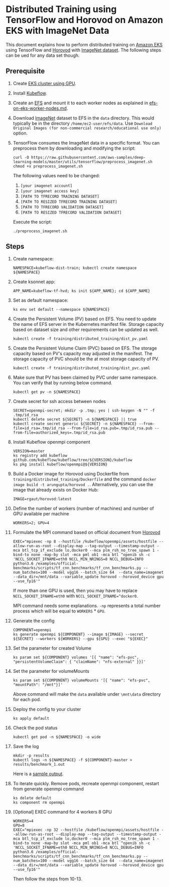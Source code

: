# Distributed Training using TensorFlow and Horovod on Amazon EKS with ImageNet Data

This document explains how to perform distributed training on [Amazon EKS](https://aws.amazon.com/eks/) using TensorFlow and [Horovod](https://github.com/uber/horovod) with [ImageNet dataset](http://www.image-net.org/). The following steps can be ued for any data set though.

## Prerequisite

1. Create [EKS cluster using GPU](eks-gpu.md).

1. Install [Kubeflow](kubeflow.md).

1. Create an [EFS](https://aws.amazon.com/efs/) and mount it to each worker nodes as explained in [efs-on-eks-worker-nodes.md](efs-on-eks-worker-nodes.md).

1. Download [ImageNet](http://image-net.org/download-images) dataset to EFS in the `data` directory. This would typically be in the directory `/home/ec2-user/efs/data`. Use `Download Original Images (for non-commercial research/educational use only)` option.

1. TensorFlow consumes the ImageNet data in a specific format. You can preprocess them by downloading and modifying the script:

    ```
    curl -O https://raw.githubusercontent.com/aws-samples/deep-learning-models/master/utils/tensorflow/preprocess_imagenet.sh
    chmod +x preprocess_imagenet.sh
    ```

    The following values need to be changed:
    1. `[your imagenet account]`
    1. `[your imagenet access key]`
    1. `[PATH TO TFRECORD TRAINING DATASET]`
    1. `[PATH TO RESIZED TFRECORD TRAINING DATASET]`
    1. `[PATH TO TFRECORD VALIDATION DATASET]`
    1. `[PATH TO RESIZED TFRECORD VALIDATION DATASET]`

    Execute the script:

    ```
    ./preprocess_imagenet.sh
    ```

## Steps

1. Create namespace:

    ```
    NAMESPACE=kubeflow-dist-train; kubectl create namespace ${NAMESPACE}
    ```

1. Create ksonnet app:

    ```
    APP_NAME=kubeflow-tf-hvd; ks init ${APP_NAME}; cd ${APP_NAME}
    ```

1. Set as default namespace:

    ```
    ks env set default --namespace ${NAMESPACE}
    ```

1. Create the Persistent Volume (PV) based on EFS. You need to update the name of EFS server in the Kubernetes manifest file. Storage capacity based on dataset size and other requirements can be updated as well.

    ```
    kubectl create -f training/distributed_training/dist_pv.yaml
    ```

1. Create the Persistent Volume Claim (PVC) based on EFS. The storage capacity based on PV's capacity may adjusted in the manifest. The storage capacity of PVC should be the at most storage capacity of PV.

    ```
    kubectl create -f training/distributed_training/dist_pvc.yaml
    ```

1. Make sure that PV has been claimed by PVC under same namespace. You can verify that by running below command. 

    ```
    kubectl get pv -n ${NAMESPACE}
    ```

1. Create secret for ssh access between nodes

    ```
    SECRET=openmpi-secret; mkdir -p .tmp; yes | ssh-keygen -N "" -f .tmp/id_rsa
    kubectl delete secret ${SECRET} -n ${NAMESPACE} || true
    kubectl create secret generic ${SECRET} -n ${NAMESPACE} --from-file=id_rsa=.tmp/id_rsa --from-file=id_rsa.pub=.tmp/id_rsa.pub --from-file=authorized_keys=.tmp/id_rsa.pub
    ```

1. Install Kubeflow openmpi component

    ``` 
    VERSION=master
    ks registry add kubeflow github.com/kubeflow/kubeflow/tree/${VERSION}/kubeflow
    ks pkg install kubeflow/openmpi@${VERSION}
    ```

1. Build a Docker image for Horovod using Dockerfile from `training/distributed_training/Dockerfile` and the command `docker image build -t arungupta/horovod .`. Alternatively, you can use the image that already exists on Docker Hub:

    ```
    IMAGE=rgaut/horovod:latest
    ```

1. Define the number of workers (number of machines) and number of GPU available per machine

    ```
    WORKERS=2; GPU=4
    ```

1. Formulate the MPI command based on official document from [Horovod](https://github.com/uber/horovod)

    ```
    EXEC="mpiexec -np 8 --hostfile /kubeflow/openmpi/assets/hostfile --allow-run-as-root --display-map --tag-output --timestamp-output -mca btl_tcp_if_exclude lo,docker0 --mca plm_rsh_no_tree_spawn 1 -bind-to none -map-by slot -mca pml ob1 -mca btl ^openib sh -c 'NCCL_SOCKET_IFNAME=eth0 NCCL_MIN_NRINGS=8 NCCL_DEBUG=INFO python3.6 /examples/official-benchmarks/scripts/tf_cnn_benchmarks/tf_cnn_benchmarks.py --num_batches=100 --model vgg16 --batch_size 64  --data_name=imagenet  --data_dir=/mnt/data --variable_update horovod --horovod_device gpu --use_fp16'"
    ```

    If more than one GPU is used, then you may have to replace `NCCL_SOCKET_IFNAME=eth0` with `NCCL_SOCKET_IFNAME=^docker0`.

   MPI command needs some explanations. `-np` represents a total number process which will be equal to `WORKERS` * `GPU`.

1. Generate the config

    ```
    COMPONENT=openmpi
    ks generate openmpi ${COMPONENT} --image ${IMAGE} --secret ${SECRET} --workers ${WORKERS} --gpu ${GPU} --exec "${EXEC}"
    ```

1. Set the parameter for created Volume 

    ```
    ks param set ${COMPONENT} volumes '[{ "name": "efs-pvc", "persistentVolumeClaim": { "claimName": "nfs-external" }}]'

    ```

1. Set the parameter for volumeMounts  

    ```
    ks param set ${COMPONENT} volumeMounts '[{ "name": "efs-pvc", "mountPath": "/mnt"}]'

    ```
    Above command will make the `data` available under `\mnt\data` directory for each pod.

1. Deploy the config to your cluster

    ```
    ks apply default
    ```

1. Check the pod status

    ```
    kubectl get pod -n ${NAMESPACE} -o wide
    ```

1. Save the log

    ```
    mkdir -p results
    kubectl logs -n ${NAMESPACE} -f ${COMPONENT}-master > results/benchmark_1.out
    ```

    Here is a [sample output](tensorflow-horovod-imagenet-log.txt).

1. To iterate quickly. Remove pods, recreate openmpi component, restart from generate openmpi command

    ```
    ks delete default
    ks component rm openmpi 
    ```

1. [Optional] EXEC command for 4 workers 8 GPU

    ```
    WORKERS=4
    GPU=8
    EXEC="mpiexec -np 32 --hostfile /kubeflow/openmpi/assets/hostfile --allow-run-as-root --display-map --tag-output --timestamp-output -mca btl_tcp_if_exclude lo,docker0 --mca plm_rsh_no_tree_spawn 1 -bind-to none -map-by slot -mca pml ob1 -mca btl ^openib sh -c 'NCCL_SOCKET_IFNAME=eth0 NCCL_MIN_NRINGS=8 NCCL_DEBUG=INFO python3.6 /examples/official-benchmarks/scripts/tf_cnn_benchmarks/tf_cnn_benchmarks.py --num_batches=100 --model vgg16 --batch_size 64  --data_name=imagenet  --data_dir=/mnt/data --variable_update horovod --horovod_device gpu --use_fp16'"
    ```

    Then follow the steps from 10-13.
